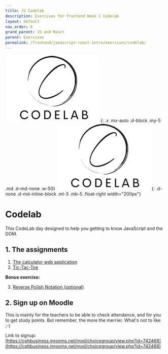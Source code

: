 ```yaml
---
title: JS Codelab
description: Exercises for Frontend Week I Codelab
layout: default
nav_order: 6
grand_parent: JS and React
parent: Exercises
permalink: /frontend/javascript-react-intro/exercises/codelab/
---
```

![Codelab](./images/codelab.png){: .x .mx-auto .d-block .my-5 .md .d-md-none .w-50}
![Codelab](./images/codelab.png){: .d-none .d-md-inline-block .ml-3 .mb-5 .float-right width="200px"}

# Codelab

This CodeLab day designed to help you getting to know JavaScript and the DOM.

## 1. The assignments

1. [The calculator web application](./js_calculator.md)
2. [Tic-Tac-Toe](./js_tictactoe.md)

**Bonus exercise:**

3. [Reverse Polish Notation (optional)](./js_rpn.md)

## 2. Sign up on Moodle

This is mainly for the teachers to be able to check attendance, and for you to get study points.
But remember, the more the merrier. What's not to like ;-)

Link to signup: [https://cphbusiness.mrooms.net/mod/choicegroup/view.php?id=742468](https://cphbusiness.mrooms.net/mod/choicegroup/view.php?id=742468)
